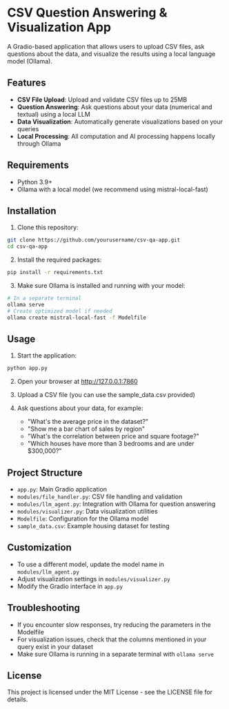 # CSV Question Answering & Visualization App

A Gradio-based application that allows users to upload CSV files, ask questions about the data, and visualize the results using a local language model (Ollama).

## Features

- **CSV File Upload**: Upload and validate CSV files up to 25MB
- **Question Answering**: Ask questions about your data (numerical and textual) using a local LLM
- **Data Visualization**: Automatically generate visualizations based on your queries
- **Local Processing**: All computation and AI processing happens locally through Ollama

## Requirements

- Python 3.9+
- Ollama with a local model (we recommend using mistral-local-fast)

## Installation

1. Clone this repository:
```bash
git clone https://github.com/yourusername/csv-qa-app.git
cd csv-qa-app
```

2. Install the required packages:
```bash
pip install -r requirements.txt
```

3. Make sure Ollama is installed and running with your model:
```bash
# In a separate terminal
ollama serve
# Create optimized model if needed
ollama create mistral-local-fast -f Modelfile
```

## Usage

1. Start the application:
```bash
python app.py
```

2. Open your browser at http://127.0.0.1:7860

3. Upload a CSV file (you can use the sample_data.csv provided)

4. Ask questions about your data, for example:
   - "What's the average price in the dataset?"
   - "Show me a bar chart of sales by region"
   - "What's the correlation between price and square footage?"
   - "Which houses have more than 3 bedrooms and are under $300,000?"

## Project Structure

- `app.py`: Main Gradio application
- `modules/file_handler.py`: CSV file handling and validation
- `modules/llm_agent.py`: Integration with Ollama for question answering
- `modules/visualizer.py`: Data visualization utilities
- `Modelfile`: Configuration for the Ollama model
- `sample_data.csv`: Example housing dataset for testing

## Customization

- To use a different model, update the model name in `modules/llm_agent.py`
- Adjust visualization settings in `modules/visualizer.py`
- Modify the Gradio interface in `app.py`

## Troubleshooting

- If you encounter slow responses, try reducing the parameters in the Modelfile
- For visualization issues, check that the columns mentioned in your query exist in your dataset
- Make sure Ollama is running in a separate terminal with `ollama serve`

## License

This project is licensed under the MIT License - see the LICENSE file for details.
